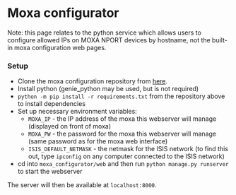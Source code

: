 # Moxa configurator

Note: this page relates to the python service which allows users to configure allowed IPs on MOXA NPORT devices by hostname, not the built-in moxa configuration web pages.

### Setup

- Clone the moxa configuration repository from [here](https://github.com/ISISComputingGroup/moxa-configurator).
- Install python (genie_python may be used, but is not required)
- `python -m pip install -r requirements.txt` from the repository above to install dependencies
- Set up necessary environment variables:
  * `MOXA_IP` - the IP address of the moxa this webserver will manage (displayed on front of moxa)
  * `MOXA_PW` - the password for the moxa this webserver will manage (same password as for the moxa web interface)
  * `ISIS_DEFAULT_NETMASK` - the netmask for the ISIS network (to find this out, type `ipconfig` on any computer connected to the ISIS network)
- cd into `moxa_configurator/web` and then run `python manage.py runserver` to start the webserver

The server will then be available at `localhost:8000`.
